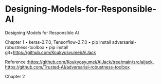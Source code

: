 # Designing-Models-for-Responsible-AI
Designing Models for Responsible AI

Chapter 1
•	keras-2.7.0, Tensorflow-2.7.0
•	pip install adversarial-robustness-toolbox
•	pip install git+https://github.com/Koukyosyumei/AIJack

Reference :https://github.com/Koukyosyumei/AIJack/tree/main/src/aijack,
https://github.com/Trusted-AI/adversarial-robustness-toolbox

Chapter 2
